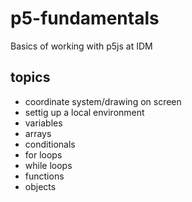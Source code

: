 # p5-fundamentals
Basics of working with p5js at IDM

## topics
- coordinate system/drawing on screen
- settig up a local environment
- variables
- arrays
- conditionals
- for loops
- while loops
- functions
- objects
